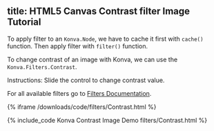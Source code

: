 title: HTML5 Canvas Contrast filter Image Tutorial
---

To apply filter to an `Konva.Node`, we have to cache it first with `cache()`
function. Then apply filter with `filter()` function.

To change contrast of an image with Konva, we can use the `Konva.Filters.Contrast`.

Instructions: Slide the control to change contrast value.

For all available filters go to [Filters Documentation](/api/Konva.Filters.html).

{% iframe /downloads/code/filters/Contrast.html %}

{% include_code Konva Contrast Image Demo filters/Contrast.html %}
